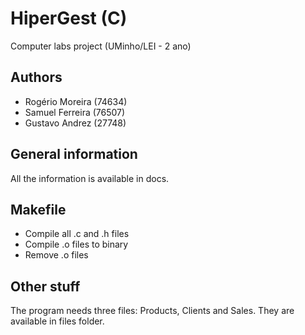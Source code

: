 HiperGest (C)
===========

Computer labs project (UMinho/LEI - 2 ano)

Authors
-----

* Rogério Moreira (74634)
* Samuel Ferreira (76507)
* Gustavo Andrez  (27748)

General information
----------------

All the information is available in docs.


Makefile
--------

* Compile all .c and .h files
* Compile .o files to binary
* Remove .o files


Other stuff
-------------

The program needs three files: Products, Clients and Sales. They are available in files folder. 
